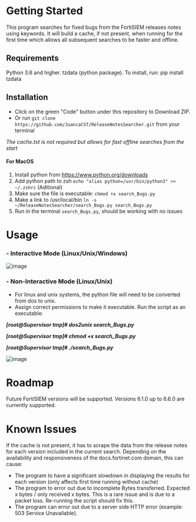 # Getting Started
This program searches for fixed bugs from the FortiSIEM releases notes using keywords. It will build a cache, if not present, when running for the first time which allows all subsequent searches to be faster and offline.

## Requirements
Python 3.6 and higher.
tzdata (python package). To install, run: pip install tzdata

## Installation
- Click on the green "Code" button under this repository to Download ZIP. 
- Or run `git clone https://github.com/JuancaCST/ReleaseNotesSearcher.git` from your terminal

*The cache.txt is not required but allows for fast offline searches from the start*

#### For MacOS
1. Install python from https://www.python.org/downloads
2. Add python path to zsh `echo "alias python=/usr/bin/python3" >> ~/.zshrc` (Aditional)
3. Make sure the file is executable: `chmod +x search_Bugs.py`
4. Make a link to /usr/local/bin `ln -s ~/ReleaseNotesSearcher/search_Bugs.py search_Bugs.py`
5. Run in the terminal `search_Bugs.py`, should be working with no issues

# Usage
### - Interactive Mode (Linux/Unix/Windows)

![image](https://user-images.githubusercontent.com/65786940/169099579-1168737c-72fc-43fa-b4a7-4f9743f772d7.png)

### - Non-Interactive Mode (Linux/Unix)
* For linux and unix systems, the python file will need to be converted from dos to unix.
* Assign correct permissions to make it executable. Run the script as an executable: 

***[root@Supervisor tmp]# dos2unix search_Bugs.py***

***[root@Supervisor tmp]# chmod +x search_Bugs.py***

***[root@Supervisor tmp]# ./search_Bugs.py*** 

![image](https://user-images.githubusercontent.com/65786940/171966268-ea9060ee-676f-4d4e-a02d-4a4168c17082.png)

# Roadmap
Future FortiSIEM versions will be supported. Versions 6.1.0 up to 6.6.0 are currently supported.

# Known Issues
If the cache is not present, it has to scrape the data from the release notes for each version included in the current search. Depending on the availability and responsiveness of the docs.fortinet.com domain, this can cause:
* The program to have a significant slowdown in displaying the results for each version (only affects first time running without cache)
* The program to error out due to incomplete Bytes transferred. Expected x bytes / only received x bytes. This is a rare issue and is due to a packet loss. Re-running the script should fix this.
* The program can error out due to a server side HTTP error (example: 503 Service Unavailable).
